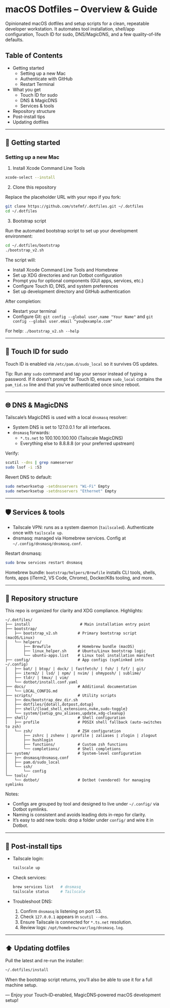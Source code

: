 # macOS Dotfiles – Overview & Guide

Opinionated macOS dotfiles and setup scripts for a clean, repeatable developer workstation. It automates tool installation, shell/app configuration, Touch ID for sudo, DNS/MagicDNS, and a few quality-of-life defaults.

## Table of Contents

- Getting started
  - Setting up a new Mac
  - Authenticate with GitHub
  - Restart Terminal
- What you get
  - Touch ID for sudo
  - DNS & MagicDNS
  - Services & tools
- Repository structure
- Post-install tips
- Updating dotfiles

---

## 🚀 Getting started

### Setting up a new Mac

1) Install Xcode Command Line Tools

```bash
xcode-select --install
```

2) Clone this repository

Replace the placeholder URL with your repo if you fork:

```bash
git clone https://github.com/stefmf/.dotfiles.git ~/.dotfiles
cd ~/.dotfiles
```

3) Bootstrap script

Run the automated bootstrap script to set up your development environment:

```bash
cd ~/.dotfiles/bootstrap
./bootstrap_v2.sh
```

The script will:
- Install Xcode Command Line Tools and Homebrew
- Set up XDG directories and run Dotbot configuration
- Prompt you for optional components (GUI apps, services, etc.)
- Configure Touch ID, DNS, and system preferences
- Set up development directory and GitHub authentication

After completion:
- Restart your terminal
- Configure Git: `git config --global user.name "Your Name"` and `git config --global user.email "you@example.com"`

For help: `./bootstrap_v2.sh --help`

---

## 🔐 Touch ID for sudo

Touch ID is enabled via `/etc/pam.d/sudo_local` so it survives OS updates.

Tip: Run any `sudo` command and tap your sensor instead of typing a password. If it doesn’t prompt for Touch ID, ensure `sudo_local` contains the `pam_tid.so` line and that you’ve authenticated once since reboot.

---

## 🌐 DNS & MagicDNS

Tailscale’s MagicDNS is used with a local `dnsmasq` resolver:

- System DNS is set to 127.0.0.1 for all interfaces.
- `dnsmasq` forwards:
  - `*.ts.net` to 100.100.100.100 (Tailscale MagicDNS)
  - Everything else to 8.8.8.8 (or your preferred upstream)

Verify:

```bash
scutil --dns | grep nameserver
sudo lsof -i :53
```

Revert DNS to default:

```bash
sudo networksetup -setdnsservers "Wi-Fi" Empty
sudo networksetup -setdnsservers "Ethernet" Empty
```

---

## 🛡️ Services & tools

- Tailscale VPN: runs as a system daemon (`tailscaled`). Authenticate once with `tailscale up`.
- dnsmasq: managed via Homebrew services. Config at `~/.config/dnsmasq/dnsmasq.conf`.

Restart dnsmasq:

```bash
sudo brew services restart dnsmasq
```

Homebrew bundle: `bootstrap/helpers/Brewfile` installs CLI tools, shells, fonts, apps (iTerm2, VS Code, Chrome), Docker/K8s tooling, and more.

---

## 📁 Repository structure

This repo is organized for clarity and XDG compliance. Highlights:

```
~/.dotfiles/
├── install                      # Main installation entry point
├── bootstrap/
│   ├── bootstrap_v2.sh         # Primary bootstrap script (macOS/Linux)
│   └── helpers/
│       ├── Brewfile            # Homebrew bundle (macOS)
│       ├── linux_helper.sh     # Ubuntu/Linux bootstrap logic
│       └── ubuntu-apps.list    # Linux tool installation manifest
├── config/                     # App configs (symlinked into ~/.config)
│   ├── bat/ | btop/ | dock/ | fastfetch/ | fsh/ | fzf/ | git/
│   ├── iterm2/ | lsd/ | npm/ | nvim/ | ohmyposh/ | sublime/
│   ├── tldr/ | tmux/ | vim/
│   └── dotbot/install.conf.yaml
├── docs/                       # Additional documentation
│   └── LOCAL_CONFIG.md
├── scripts/                    # Utility scripts
│   ├── dev/bootstrap_dev_dir.sh
│   ├── dotfiles/{dotall,dotpost,dotup}
│   ├── shell/{load_shell_extensions,nuke,sudo-toggle}
│   └── system/{setup_gnu_aliases,update,xdg-cleanup}
├── shell/                      # Shell configuration
│   ├── profile                 # POSIX shell fallback (auto-switches to zsh)
│   └── zsh/                    # ZSH configuration
│       ├── zshrc | zshenv | zprofile | zaliases | zlogin | zlogout
│       ├── hushlogin
│       ├── functions/          # Custom zsh functions
│       └── completions/        # Shell completions
├── system/                     # System-level configuration
│   ├── dnsmasq/dnsmasq.conf
│   ├── pam.d/sudo_local
│   └── ssh/
│       └── config
└── tools/
    └── dotbot/                 # Dotbot (vendored) for managing symlinks
```

Notes:
- Configs are grouped by tool and designed to live under `~/.config/` via Dotbot symlinks.
- Naming is consistent and avoids leading dots in-repo for clarity.
- It’s easy to add new tools: drop a folder under `config/` and wire it in Dotbot.

---

## 🔧 Post-install tips

- Tailscale login:

  ```bash
  tailscale up
  ```

- Check services:

  ```bash
  brew services list   # dnsmasq
  tailscale status     # Tailscale
  ```

- Troubleshoot DNS:
  1) Confirm `dnsmasq` is listening on port 53.
  2) Check `127.0.0.1` appears in `scutil --dns`.
  3) Ensure Tailscale is connected for `*.ts.net` resolution.
  4) Review logs: `/opt/homebrew/var/log/dnsmasq.log`.

---

## ⬆️ Updating dotfiles

Pull the latest and re-run the installer:

```bash
~/.dotfiles/install
```

When the bootstrap script returns, you’ll also be able to use it for a full machine setup.

— Enjoy your Touch‑ID‑enabled, MagicDNS‑powered macOS development setup!
